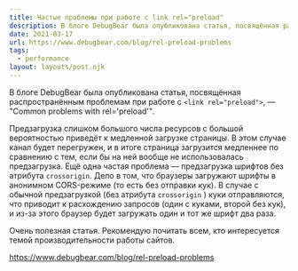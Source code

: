 ```yaml
---
title: Частые проблемы при работе с link rel="preload"
description: В блоге DebugBear была опубликована статья, посвящённая распространённым проблемам при работе с link rel="preload"
date: 2021-03-17
url: https://www.debugbear.com/blog/rel-preload-problems
tags:
  - performance
layout: layouts/post.njk
---
```

В блоге DebugBear была опубликована статья, посвящённая распространённым проблемам при работе с `<link rel="preload">`, — "Common problems with rel='preload'".

Предзагрузка слишком большого числа ресурсов с большой вероятностью приведёт к медленной загрузке страницы. В этом случае канал будет перегружен, и в итоге страница загрузится медленнее по сравнению с тем, если бы на ней вообще не использовалась предзагрузка. Ещё одна частая проблема — предзагрузка шрифтов без атрибута `crossorigin`. Дело в том, что браузеры загружают шрифты в анонимном CORS-режиме (то есть без отправки кук). В случае с обычной предзагрузкой (без атрибута `crossorigin` ) куки отправляются, что приводит к расхождению запросов (один с куками, второй без кук), и из-за этого браузер будет загружать один и тот же шрифт два раза.

Очень полезная статья. Рекомендую почитать всем, кто интересуется темой производительности работы сайтов.

https://www.debugbear.com/blog/rel-preload-problems
